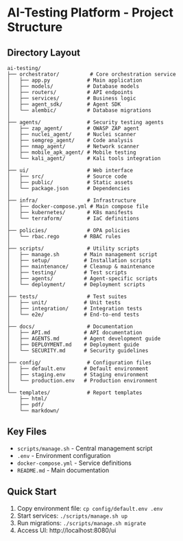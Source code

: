 # AI-Testing Platform - Project Structure

## Directory Layout

```
ai-testing/
├── orchestrator/          # Core orchestration service
│   ├── app.py            # Main application
│   ├── models/           # Database models
│   ├── routers/          # API endpoints
│   ├── services/         # Business logic
│   ├── agent_sdk/        # Agent SDK
│   └── alembic/          # Database migrations
│
├── agents/               # Security testing agents
│   ├── zap_agent/        # OWASP ZAP agent
│   ├── nuclei_agent/     # Nuclei scanner
│   ├── semgrep_agent/    # Code analysis
│   ├── nmap_agent/       # Network scanner
│   ├── mobile_apk_agent/ # Mobile testing
│   └── kali_agent/       # Kali tools integration
│
├── ui/                   # Web interface
│   ├── src/              # Source code
│   ├── public/           # Static assets
│   └── package.json      # Dependencies
│
├── infra/                # Infrastructure
│   ├── docker-compose.yml # Main compose file
│   ├── kubernetes/       # K8s manifests
│   └── terraform/        # IaC definitions
│
├── policies/             # OPA policies
│   └── rbac.rego        # RBAC rules
│
├── scripts/              # Utility scripts
│   ├── manage.sh        # Main management script
│   ├── setup/           # Installation scripts
│   ├── maintenance/     # Cleanup & maintenance
│   ├── testing/         # Test scripts
│   ├── agents/          # Agent-specific scripts
│   └── deployment/      # Deployment scripts
│
├── tests/                # Test suites
│   ├── unit/            # Unit tests
│   ├── integration/     # Integration tests
│   └── e2e/             # End-to-end tests
│
├── docs/                 # Documentation
│   ├── API.md           # API documentation
│   ├── AGENTS.md        # Agent development guide
│   ├── DEPLOYMENT.md    # Deployment guide
│   └── SECURITY.md      # Security guidelines
│
├── config/               # Configuration files
│   ├── default.env      # Default environment
│   ├── staging.env      # Staging environment
│   └── production.env   # Production environment
│
└── templates/            # Report templates
    ├── html/
    ├── pdf/
    └── markdown/
```

## Key Files

- `scripts/manage.sh` - Central management script
- `.env` - Environment configuration
- `docker-compose.yml` - Service definitions
- `README.md` - Main documentation

## Quick Start

1. Copy environment file: `cp config/default.env .env`
2. Start services: `./scripts/manage.sh up`
3. Run migrations: `./scripts/manage.sh migrate`
4. Access UI: http://localhost:8080/ui

